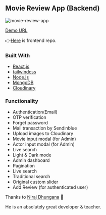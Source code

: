## Movie Review App (Backend)

![movie-review-app](https://user-images.githubusercontent.com/64949271/178477892-4b5bbbd4-8314-41ac-8c25-42894ce70c92.jpg)

[Demo URL](https://mern-review-app-frontend.pages.dev/)

👉[Here](https://github.com/KYOYA-OGA/mern-review-app-frontend) is frontend repo.

### Built With

- [React.js](https://reactjs.org/)
- [tailwindcss](https://tailwindcss.com/)
- [Node.js](https://nodejs.org/)
- [MongoDB](https://www.mongodb.com/)
- [Cloudinary](https://cloudinary.com/)

### Functionality

- Authentication(Email)
- OTP verification
- Forget password
- Mail transaction by Sendinblue
- Upload images to Cloudinary
- Movie input modal (for Admin)
- Actor input modal (for Admin)
- Live search
- Light & Dark mode
- Admin dashboard
- Pagination
- Live search
- Traditional search
- Original custom slider
- Add Review (for authenticated user)

Thanks to [Niraj Dhungana](https://www.udemy.com/course/mern-stack-bootcamp-build-a-complete-movie-review-app/) 🙏

He is an absolutely great developer & teacher.
